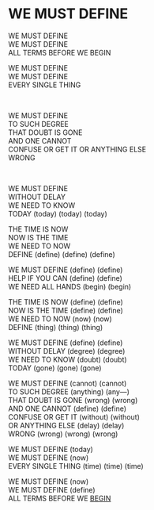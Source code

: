 # WE MUST DEFINE 

WE MUST DEFINE\
WE MUST DEFINE\
ALL TERMS BEFORE WE BEGIN

WE MUST DEFINE\
WE MUST DEFINE\
EVERY SINGLE THING

<BR>

WE MUST DEFINE\
TO SUCH DEGREE\
THAT DOUBT IS GONE\
AND ONE CANNOT\
CONFUSE OR GET IT OR ANYTHING ELSE\
WRONG

<BR>

WE MUST DEFINE\
WITHOUT DELAY\
WE NEED TO KNOW\
TODAY (today) (today) (today) 

THE TIME IS NOW\
NOW IS THE TIME\
WE NEED TO NOW\
DEFINE (define) (define) (define)

WE MUST DEFINE (define) (define)\
HELP IF YOU CAN (define) (define)\
WE NEED ALL HANDS (begin) (begin)

THE TIME IS NOW (define) (define)\
NOW IS THE TIME (define) (define)\
WE NEED TO NOW (now) (now)\
DEFINE (thing) (thing) (thing) 

WE MUST DEFINE (define) (define)\
WITHOUT DELAY (degree) (degree)\
WE NEED TO KNOW (doubt) (doubt)\
TODAY (gone) (gone) (gone)

WE MUST DEFINE (cannot) (cannot)\
TO SUCH DEGREE (anything) (any—)\
THAT DOUBT IS GONE (wrong) (wrong)\
AND ONE CANNOT (define) (define)\
CONFUSE OR GET IT (without) (without)\
OR ANYTHING ELSE (delay) (delay)\
WRONG (wrong) (wrong) (wrong)

WE MUST DEFINE (today)\
WE MUST DEFINE (now)\
EVERY SINGLE THING (time) (time) (time)

WE MUST DEFINE (now)\
WE MUST DEFINE (define)\
ALL TERMS BEFORE WE [BEGIN](https://www.todepond.com/report/definitions-that-dont-matter/)
